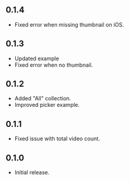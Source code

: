 ## 0.1.4

* Fixed error when missing thumbnail on iOS.

## 0.1.3

* Updated example
* Fixed error when no thumbnail.

## 0.1.2

* Added "All" collection. 
* Improved picker example.

## 0.1.1

* Fixed issue with total video count.

## 0.1.0

* Initial release.
